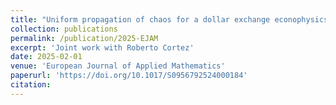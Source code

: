 ```yaml
---
title: "Uniform propagation of chaos for a dollar exchange econophysics model"
collection: publications
permalink: /publication/2025-EJAM
excerpt: 'Joint work with Roberto Cortez'
date: 2025-02-01
venue: 'European Journal of Applied Mathematics'
paperurl: 'https://doi.org/10.1017/S0956792524000184'
citation: 
---
```

